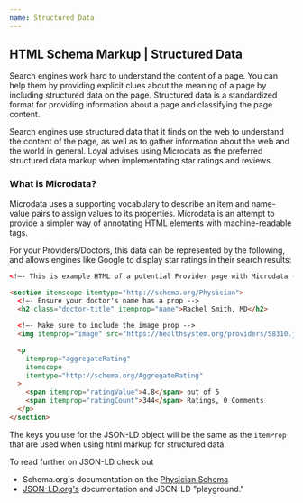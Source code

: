 ```yaml
---
name: Structured Data
---
```


## HTML Schema Markup | Structured Data

Search engines work hard to understand the content of a page. You can help them by providing explicit clues about the meaning of a page by including structured data on the page. Structured data is a standardized format for providing information about a page and classifying the page content.

Search engines use structured data that it finds on the web to understand the content of the page, as well as to gather information about the web and the world in general. Loyal advises using Microdata as the preferred structured data markup when implementating star ratings and reviews.

### What is Microdata?

Microdata uses a supporting vocabulary to describe an item and name-value pairs to assign values to its properties. Microdata is an attempt to provide a simpler way of annotating HTML elements with machine-readable tags.

For your Providers/Doctors, this data can be represented by the following, and allows engines like Google to display star ratings in their search results:

```html
<!—- This is example HTML of a potential Provider page with Microdata -->

<section itemscope itemtype="http://schema.org/Physician">
  <!—- Ensure your doctor's name has a prop -->
  <h2 class="doctor-title" itemprop="name">Rachel Smith, MD</h2>

  <!—- Make sure to include the image prop -->
  <img itemprop="image" src="https://healthsystem.org/providers/58310.jpg" />

  <p
    itemprop="aggregateRating"
    itemscope
    itemtype="http://schema.org/AggregateRating"
  >
    <span itemprop="ratingValue">4.8</span> out of 5
    <span itemprop="ratingCount">344</span> Ratings, 0 Comments
  </p>
</section>
```

The keys you use for the JSON-LD object will be the same as the `itemProp` that are used when using html markup for structured data.

To read further on JSON-LD check out

- Schema.org's documentation on the [Physician Schema](https://schema.org/Physician)
- [JSON-LD.org's](https://json-ld.org/) documentation and JSON-LD "playground."
